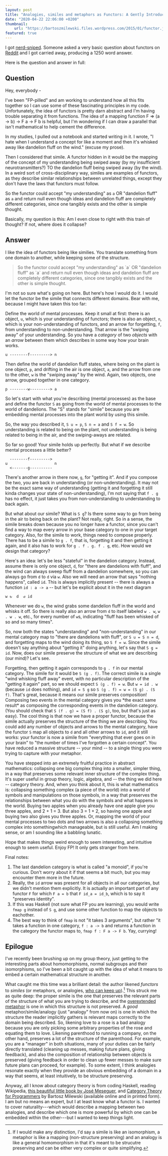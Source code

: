 ```yaml
---
layout: post
title: "Analogies, similes and metaphors as Functors: A Gently Introduction to Category Theory"
date: "2020-04-22 22:06:00 +0200"
thumbnail:
    url: "https://bartoszmilewski.files.wordpress.com/2015/01/functor.jpg"
featured: true
---
```


I got [nerd-sniped](https://xkcd.com/356/).
Someone asked a very basic question about functors on [Reddit](https://www.reddit.com/r/functionalprogramming/comments/g5m65l/understanding_functors/) and I got carried away, producing a 1250 word answer.

Here is the question and answer in full:

## Question

Hey, everybody -

I've been "FP-pilled" and am working to understand how all this fits together so I can use some of these fascinating principles in my code. Unfortunately, the idea of functors is pretty darn abstract and I'm having trouble separating it from functions. The idea of a mapping function F => (a -> b) -> F a -> F b is helpful, but I'm wondering if I can draw a parallel that isn't mathematical to help cement the difference.

In my studies, I pulled out a notebook and started writing in it. I wrote, "I hate when I understand a concept for like a moment and then it's whisked away like dandelion fluff on the wind." (excuse my prose).

Then I considered that simile. A functor hidden in it would be the mapping of the concept of my understanding being swiped away (by my insufficient neurotransmitters?) TO the dandelion fluff being swiped away (by the wind). In a weird sort of cross-disciplinary way, similes are examples of functors, as they describe similar relationships between unrelated things, except they don't have the laws that functors must follow.

So the functor could accept "my understanding" as `a` OR "dandelion fluff" as `a` and return null even though ideas and dandelion fluff are completely different categories, since one tangibly exists and the other is simple thought.

Basically, my question is this: Am I even close to right with this train of thought? If not, where does it collapse?

## Answer

I like the idea of functors being like similies. You translate something from one domain to another, while keeping some of the structure.

>So the functor could accept "my understanding" as \`a\` OR "dandelion fluff" as \`a\`  and return null even though ideas and dandelion fluff are completely  different categories, since one tangibly exists and the other is simple  thought.

I'm not so sure what's going on here. But here's how I would do it. I would let the functor be the simile that connects different domains. Bear with me, because I might have taken this too far:

Define the world of mental processes. Keep it small at first: there is an object, `u`, which is your understanding of functors; there is also an object, `n`, which is your non-understanding of functors, and an arrow for forgetting, `f`, from understanding to non-understanding. That arrow is the "swiping away" of your understanding. So you have a *category* of two *objects* with an *arrow* between them which describes in some way how your brain works.

    u --------f---------> n

Then define the world of dandelion fluff states, where being on the plant is one object, `p`, and drifting in the air is one object, `a`, and the arrow from one to the other, `w` is the "swiping away" by the wind. Again, two objects, one arrow, grouped together in one category.

    p --------w---------> a

So let's start with what you're describing (mental processes) as the base and define the functor `S` as going from the world of mental processes to the world of dandelions. The "S" stands for "simile" because you are embedding mental processes into the plant world by using this simile.

So, the way you described it, `S u = p`, `S n = a` and `S f = w`. So understanding is related to being on the plant, not understanding is being related to being in the air, and the swiping-aways are related.

So far so good! Your simile holds up perfectly. But what if we describe mental processes a little better?

      --------f--------->
    u                     n
      <-------g----------   

There's another arrow in there now, `g`, for "getting it". And if you compose the two, you are back in understanding (or non-understanding). It may not be the exact same way of understanding (getting it and forgetting it still kinda changes your state of non-understanding), I'm not saying that `f . g` has no effect, it just takes you from non-understanding to understanding to back again.

But what about our simile? What is `S g`? Is there some way to go from being in the air to being back on the plant? Not really, right. So in a sense, the simile breaks down because you no longer have a functor, since you can't find a way to map every arrow in your base category to one in your target category. Also, for the simile to work, things need to compose properly. There has to be a simile to `g . f`, that is, forgetting it and then getting it again, and it also has to work for `g . f . g. f . g`, etc. How would we design that category?

Here's an idea: let's be less "stateful" in the dandelion category. Instead, assume there is only one object, `d`, for "there are dandelions with fluff", and the wind can always sweep fluff from a dandelion somewhere, so you can always go from `d` to `d` via `w`. Also we will need an arrow that says "nothing happens", called `id`. This is always implicitly present -- there is always a function `id : a -> a` \-- but let's be explicit about it in the next diagram

    w ↻  d  ↺ id

Whenever we do `w`, the wind grabs some dandelion fluff in the world and whisks it off. So there is really also an arrow from `d` to itself labeled `w . w`, `w . w . w`, etc., for every number of `w`s, indicating "fluff has been whisked of so and so many times".

So, now both the states "understanding" and "non-understanding" in our mental category map to "there are dandelions with fluff", or `S u = S n = d`, and forgetting maps to the wind doing its thing, so `S f = w`. Since the simile doesn't say anything about "getting it" doing anything, let's say that `S g = id`. Now, does our simile preserve the structure of what we are describing (our mind)? Let's see.

Forgetting, then getting it again corresponds to `g . f` in our mental category. The simile for it would be `S (g . f)`. The correct simile is a single "wind whisking fluff away" event, with no particular description of the "getting it again" part, so we should expect `S (g . f) = w`. But `w = id . w` (because `id` does nothing), and `id = S g` so `S (g . f) = w = (S g) . (S f)`. That's great, because it means our simile preserves composition! Composing two events in the mental category gives you \*the exact same result\* as composing the corresponding events in the dandelion category. (You should check that `S (f . g) = (S f) . (S g)`, too, but that's just as easy). The cool thing is that now we have a proper functor, because the simile actually preserves the structure of the thing we are describing. You could add any number of objects and arrows to the mental category, have the functor `S` map all objects to `d` and all other arrows to `id`, and it still works: your functor is now a simile from "everything that ever goes on in your brain" to "the number of times I've forgotten a certain concept". You have reduced a massive structure -- your mind -- to a single thing you were trying to capture with your metaphor.

You have stepped into an extremely fruitful practice in abstract mathematics: collapsing one big complex thing into a smaller, simpler thing, in a way that preserves some relevant inner structure of the complex thing. It's super useful in group theory, logic, algebra, and -- the thing we did here -- category theory. And, when you think about it, this is what mathematics is: collapsing something complex (a piece of the world) into a world of symbols and manipulations on those symbols, in a way that preserves the relationships between what you do with the symbols and what happens in the world. Buying two apples when you already have one apple give you three apples, and 2 + 1 = 3. But also 3 = 1 + 2, so having one apple and buying two also gives you three apples. Or, mapping the world of your mental processes to two dots and two arrows is also a collapsing something complex into somethingwhich manageable, but is still useful. Am I making sense, or am I sounding like a babbling lunatic.

Hope that makes things weird enough to seem interesting, and intuitive enough to seem useful. Enjoy FP! It only gets stranger from here.

Final notes:

1. The last dandelion category is what is called "a monoid", if you're curious. Don't worry about it if that seems a bit much, but you may encounter them more in the future.
2. Really, the `id` arrow was present for all objects in all our categories, but we didn't mention them explicitly. It is actually an important part of any functor `F` for which `F a = b` that `F id_a = id_b`, which is to say it "preserves identity".
3. If this was Haskell (not sure what FP you are learning), you would write `fmap g` instead of `S g`, and use some other function to map the objects to eachother.
4. The best way to think of `fmap` is not "it takes 3 arguments", but rather "it takes a function in one category, `f : a -> b` and returns a function in the category the functor maps to, `fmap f : F a -> F b`. Yay, currying!

## Epilogue

I've recently been brushing up on my group theory, just getting to the interesting parts about homomorphisms, normal subgroups and their isomorphisms, so I've been a bit caught up with the idea of what it means to embed a certain mathematical structure in another.

What caught me this time was a brilliant detail: the author likened *functors* to *similes* (or metaphors, or analogies, [who can keep up](https://xkcd.com/762/)).[^1]
This struck me as quite deep: the proper simile is the one that preserves the relevant parts of the structure of what you are trying to describe, and the [overextended metaphor](https://www.smbc-comics.com/index.php?id=1846) is one in which this structure is not preserved.
A *good* metaphor/simile/analogy (just "analogy" from now on) is one in which the structure the reader implicitly gathers is relevant maps correctly to the domain being described.
So, likening love to a rose is a bad analogy because you are only picking some arbitrary properties of the rose and equating them to love.
Likening parenthood to running a company, on the other hand, preserves a lot of the structure of the parenthood.
For example, you are a "manager" in both situations, many of your duties can be fairly directly translated (cleaning up messes, making future plans, giving feedback), and also the composition of relationship between objects is preserved (giving feedback in order to clean up fewer messes to make sure future plans can proceed, for example).
To some extent, I think analogies resonate exactly when they provide an obvious embedding of a domain in a way that seems, at least intuitively, to be structure preserving.

Anyway, all I know about category theory is from coding Haskell, reading Wikipedia, [this beautiful little book by José Meseguer](https://courses.engr.illinois.edu/cs477/sp2010/book.pdf), and [Category Theory for Programmers](https://bartoszmilewski.com/2014/10/28/category-theory-for-programmers-the-preface/) by Bartosz Milewski (available online and in printed form). I am but no means an expert, but I at least know what a functor is.
I wanted to cover naturality---which would describe a mapping between two analogies, and describe which one is more powerful by which one can be embedded within the other---but I wanted to keep things light.

[^1]: If I would make any distinction, I'd say a simile is like an isomorphism, a metaphor is like a mapping (non-structure preserving) and an analogy is like a general homomorphism in that it's meant to be strucutre preserving and can be either very complex or quite simplifying.
